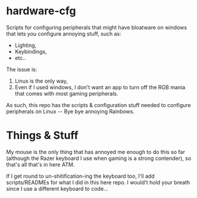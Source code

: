 # hardware-cfg

Scripts for configuring peripherals that might have bloatware on windows that lets you configure
annoying stuff, such as:

- Lighting,
- Keybindings,
- etc..

The issue is:

1. Linux is the only way,
2. Even if I used windows, I don't want an app to turn off the RGB mania that comes with 
   most gaming peripherals.


As such, this repo has the scripts & configuration stuff needed to configure peripherals on Linux 
-- Bye bye annoying Rainbows.


# Things & Stuff

My mouse is the only thing that has annoyed me enough to do this so far (although the Razer 
keyboard I use when gaming is a strong contender), so that's all that's in here ATM.

If I get round to un-shitification-ing the keyboard too, I'll add scripts/READMEs for what 
I did in this here repo. I would't hold your breath since I use a different keyboard to code...
